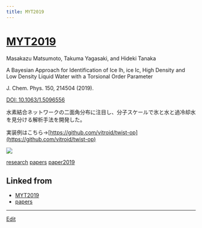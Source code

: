 ```yaml
---
title: MYT2019
---
```

# [MYT2019](/MYT2019)

Masakazu Matsumoto, Takuma Yagasaki, and Hideki Tanaka

A Bayesian Approach for Identification of Ice Ih, ice Ic, High Density and Low Density Liquid Water with a Torsional Order Parameter 

J. Chem. Phys. 150, 214504 (2019).

[DOI: 10.1063/1.5096556](https://doi.org/10.1063/1.5096556)



水素結合ネットワークの二面角分布に注目し、分子スケールで氷と水と過冷却水を見分ける解析手法を開発した。

実装例はこちら→[https://github.com/vitroid/twist-op](https://github.com/vitroid/twist-op)

![](https://i.gyazo.com/54198f0444985ee452b1cc47a4c68dc8.png)



[research](/research) [papers](/papers) [paper2019](/paper2019) 





## Linked from

* [MYT2019](/MYT2019)
* [papers](/papers)


----

[Edit](https://github.com/vitroid/vitroid.github.io/edit/master/MD/MYT2019.md)

